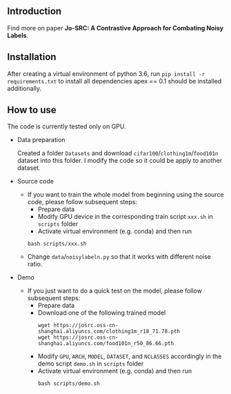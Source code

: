 Introduction
---
Find more on paper **Jo-SRC: A Contrastive Approach for Combating Noisy Labels**.


Installation
---
After creating a virtual environment of python 3.6, run `pip install -r requirements.txt` to install all dependencies
apex == 0.1 should be installed additionally.


How to use
---
The code is currently tested only on GPU.

- Data preparation

    Created a folder `Datasets` and download `cifar100`/`clothing1m`/`food101n` dataset into this folder.
    I modify the code so it could be apply to another dataset.


- Source code
    - If you want to train the whole model from beginning using the source code, please follow subsequent steps:
        - Prepare data
        - Modify GPU device in the corresponding train script `xxx.sh` in `scripts` folder
        - Activate virtual environment (e.g. conda) and then run
        ```
        bash scripts/xxx.sh
        ```
    - Change `data`/`noisylabeln.py` so that it works with different noise ratio.


- Demo
    - If you just want to do a quick test on the model, please follow subsequent steps:
      - Prepare data
      - Download one of the following trained model
        ```
        wget https://josrc.oss-cn-shanghai.aliyuncs.com/clothing1m_r18_71.78.pth
        wget https://josrc.oss-cn-shanghai.aliyuncs.com/food101n_r50_86.66.pth
        ```
      - Modify `GPU`, `ARCH`, `MODEL`, `DATASET`, and `NCLASSES` accordingly in the demo script `demo.sh` in `scripts` folder
      - Activate virtual environment (e.g. conda) and then run
        ```
        bash scripts/demo.sh
        ```
